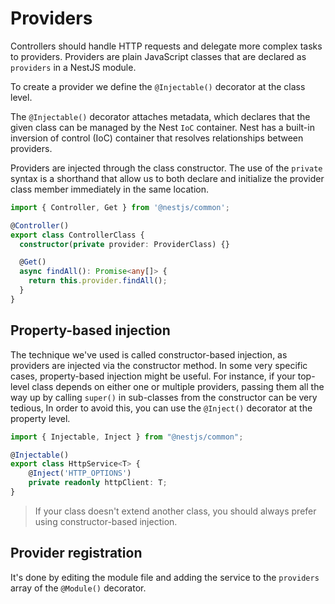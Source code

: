 # Providers
Controllers should handle HTTP requests and delegate more complex tasks to 
providers.
Providers are plain JavaScript classes that are declared as `providers` in 
a NestJS module.

To create a provider we define the `@Injectable()` decorator at the class 
level.

The `@Injectable()` decorator attaches metadata, which declares that 
the given class can be managed by the Nest `IoC` container.
Nest has a built-in inversion of control (IoC) container that resolves 
relationships between providers.

Providers are injected through the class constructor. The use of the
`private` syntax is a shorthand that allow us to both declare and 
initialize the provider class member immediately in the same location.

```typescript
import { Controller, Get } from '@nestjs/common';

@Controller()
export class ControllerClass {
  constructor(private provider: ProviderClass) {}

  @Get()
  async findAll(): Promise<any[]> {
    return this.provider.findAll();
  }
}
```

## Property-based injection
The technique we've used is called constructor-based injection, as 
providers are injected via the constructor method.
In some very specific cases, property-based injection might be useful.
For instance, if your top-level class depends on either one or multiple 
providers, passing them all the way up by calling `super()` in sub-classes 
from the constructor can be very tedious, In order to avoid this, you can 
use the `@Inject()` decorator at the property level.

```typescript
import { Injectable, Inject } from "@nestjs/common";

@Injectable()
export class HttpService<T> {
    @Inject('HTTP_OPTIONS')
    private readonly httpClient: T;
}
```

> If your class doesn't extend another class, you should always prefer 
using constructor-based injection.

## Provider registration
It's done by editing the module file and adding the service to the 
`providers` array of the `@Module()` decorator.
